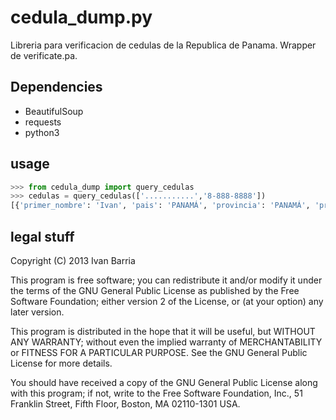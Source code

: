 cedula_dump.py
==========

Libreria para verificacion de cedulas de la Republica de Panama.
Wrapper de verificate.pa.

Dependencies
-------------
* BeautifulSoup
* requests 
* python3


usage
------
```python
>>> from cedula_dump import query_cedulas
>>> cedulas = query_cedulas(['...........','8-888-8888'])
[{'primer_nombre': 'Ivan', 'pais': 'PANAMÁ', 'provincia': 'PANAMÁ', 'primer_apellido': 'Barria', 'segundo_apellido': 'Grimaldo', 'segundo_nombre': 'Arturo', 'numero': '..........'}, None]

```


legal stuff
------------
Copyright (C) 2013  Ivan Barria

This program is free software; you can redistribute it and/or modify
it under the terms of the GNU General Public License as published by
the Free Software Foundation; either version 2 of the License, or
(at your option) any later version.

This program is distributed in the hope that it will be useful,
but WITHOUT ANY WARRANTY; without even the implied warranty of
MERCHANTABILITY or FITNESS FOR A PARTICULAR PURPOSE.  See the
GNU General Public License for more details.

You should have received a copy of the GNU General Public License along
with this program; if not, write to the Free Software Foundation, Inc.,
51 Franklin Street, Fifth Floor, Boston, MA 02110-1301 USA.

